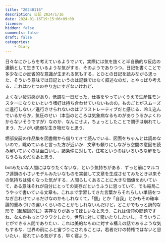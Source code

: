 ```yaml
---
title: "20240116"
description: 日記 2024/1/16
date: 2024-01-16T19:15:06+09:00
license: 
hidden: false
comments: false
draft: false
categories: 
    - Diary
---
```


日々なにかしらを考えているようでいて，実際には気を抜くと半自動的な反応の連鎖として生きているような気がする．そのようでありつつ，日記を書くことで多少なにか反省的な意識が生まれる気もする，とひとの日記を読みながら思った．そういう意味では日記というのは記録ではなく叙述なのだ，とやっぱり考える．これはひとつのやり方にすぎないけれど．

よくない疲労感があり，低調な一日だった．仕事をやっていくうえで生産性モンスターになりたいという嗜好は持ち合わせていないものの，ものごとがスムーズに進行しない／進行させられないのはフラストレーティブだと感じる．冷え込んでいるからか，気圧のせい（本当のところは気象病なるものがありうるかよくわからないそうですが）なのか．なんにせよ，ちょっとしたことで調子は崩れてしまう．たいがい脆弱な生き物だなと思う．

堀部安嗣の作品集を図書館から借りてきて読んでいる．図面をちゃんとは読めないので，眺めていると言った方が近いか．文章も頼りにしながら空間の意図を読み解いていくのは面白いし，諸条件に対して，住宅というのはいろいろな解をもちうるものだなあと思う．

botみたいな人間にはなりたくないな，という気持ちがある．ずっと前にマルコフ連鎖の小さいモデルみたいなものを実装して文章を生成させてみたとき以来その気持ちは強くなった気がする．人間らしくあることに大きな価値をおいていて，ある意味それが自分にとっての実存だというふうに思っていて，でも結局こうやって書いている文章も，これまで学習してきた言葉からそれらしい単語をつなぎ合わせているだけなのかもしれなくて，「個」とか「自我」とかもその確率論的重みづけの違いくらいのことかもしれないんだけど，どこかでもっと詩的な形で（超越論的に）実存なりがあってほしいなと思う．これは信仰の問題ですね．なんかもっとワクワクしたり，世界に対して驚いたりしたいし，そういうことができる人間でありたい．これは美的なものに対する構えの話であるような気もするな．世界の前にふと宙づりにされることは，若者だけの特権ではないと思いたい．疲れている気がする．早く寝よう．


